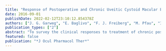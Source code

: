 ```yaml
---
title: "Response of Postoperative and Chronic Uveitic Cystoid Macular Edema to a Dexamethasone-Based Intravitreal Implant (Ozurdex)"
date: 2016-09-01
publishDate: 2022-02-12T23:10:12.854378Z
authors: ["J. G. Garweg", "E. Baglivo", "F. J. Freiberg", "M. Pfau", "I. B. Pfister", "S. Michels", "S. Zandi"]
publication_types: ["2"]
abstract: "To survey the clinical responses to treatment of chronic postoperative and uveitic cystoid macular edema (CME) with a dexamethasone-based intravitreal implant (Ozurdex(®)). This retrospective, interventional case series reports on patients with chronic CME after uncomplicated vitrectomy for epiretinal gliosis or phacoemulsification (group 1: 12 eyes) or secondary to noninfectious endogenous uveitis (group 2: 36 eyes). Central retinal thickness (CRT), best-corrected visual acuity (BCVA, logMAR), and intraocular pressure (IOP) throughout follow-up were gleaned from the medical records. 0.05) at 1 and 3 months of follow-up and before reimplantation, respectively. A significant IOP increase was not observed in either group. Mean time to reimplantation of Ozurdex was 6.4 ± 5.7 and 6.6 ± 3.4 months for postoperative and uveitic CME, respectively. Ozurdex seems to achieve a sustained effect over up to 6 months in postsurgical and uveitic CME."
featured: false
publication: "*J Ocul Pharmacol Ther*"
---
```


